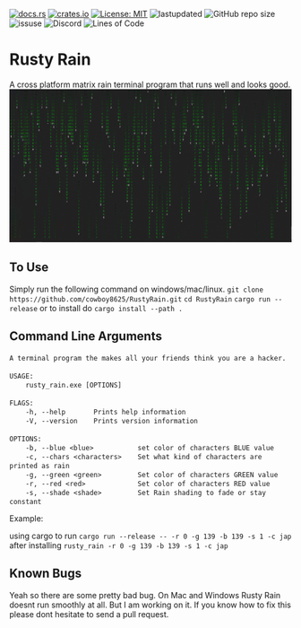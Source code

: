 [![docs.rs](https://docs.rs/semeion/badge.svg)](https://docs.rs/semeion)
[![crates.io](https://img.shields.io/crates/v/semeion.svg)](https://crates.io/crates/semeion)
[![License: MIT](https://img.shields.io/badge/License-MIT-blue.svg)](LICENSE)
![lastupdated](https://img.shields.io/github/last-commit/cowboy8625/RustyRain)
![GitHub repo size](https://img.shields.io/github/repo-size/cowboy8625/RustyRain)
![issuse](https://img.shields.io/github/issues/cowboy8625/RustyRain)
![Discord](https://img.shields.io/discord/509849754155614230)
![Lines of Code](https://tokei.rs/b1/github/cowboy8625/RustyRain)

# Rusty Rain

A cross platform matrix rain terminal program that runs well and looks good.
![With Shading](snapshots/rain1.png)

## To Use

Simply run the following command on windows/mac/linux.
`git clone https://github.com/cowboy8625/RustyRain.git`
`cd RustyRain`
`cargo run --release` or to install do `cargo install --path .`

## Command Line Arguments

```
A terminal program the makes all your friends think you are a hacker.

USAGE:
    rusty_rain.exe [OPTIONS]

FLAGS:
    -h, --help       Prints help information
    -V, --version    Prints version information

OPTIONS:
    -b, --blue <blue>           set color of characters BLUE value
    -c, --chars <characters>    Set what kind of characters are printed as rain
    -g, --green <green>         Set color of characters GREEN value
    -r, --red <red>             Set color of characters RED value
    -s, --shade <shade>         Set Rain shading to fade or stay constant
```

Example:

using cargo to run
`cargo run --release -- -r 0 -g 139 -b 139 -s 1 -c jap`
after installing
`rusty_rain -r 0 -g 139 -b 139 -s 1 -c jap`

## Known Bugs

Yeah so there are some pretty bad bug.
On Mac and Windows Rusty Rain doesnt run smoothly at all.
But I am working on it.
If you know how to fix this please dont hesitate to send a pull request.

